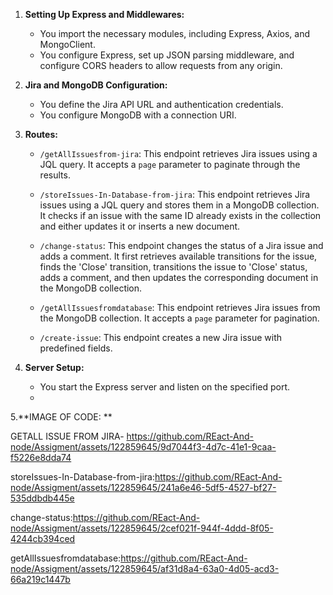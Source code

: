 
1. **Setting Up Express and Middlewares:**
   - You import the necessary modules, including Express, Axios, and MongoClient.
   - You configure Express, set up JSON parsing middleware, and configure CORS headers to allow requests from any origin.

2. **Jira and MongoDB Configuration:**
   - You define the Jira API URL and authentication credentials.
   - You configure MongoDB with a connection URI.

3. **Routes:**
   - `/getAllIssuesfrom-jira`: This endpoint retrieves Jira issues using a JQL query. It accepts a `page` parameter to paginate through the results.

   - `/storeIssues-In-Database-from-jira`: This endpoint retrieves Jira issues using a JQL query and stores them in a MongoDB collection. It checks if an issue with the same ID already exists in the collection and either updates it or inserts a new document.

   - `/change-status`: This endpoint changes the status of a Jira issue and adds a comment. It first retrieves available transitions for the issue, finds the 'Close' transition, transitions the issue to 'Close' status, adds a comment, and then updates the corresponding document in the MongoDB collection.

   - `/getAllIssuesfromdatabase`: This endpoint retrieves Jira issues from the MongoDB collection. It accepts a `page` parameter for pagination.

   - `/create-issue`: This endpoint creates a new Jira issue with predefined fields.

4. **Server Setup:**
   - You start the Express server and listen on the specified port.
   - 
 5.**IMAGE OF CODE: **


GETALL ISSUE FROM JIRA-  https://github.com/REact-And-node/Assigment/assets/122859645/9d7044f3-4d7c-41e1-9caa-f5226e8dda74 

storeIssues-In-Database-from-jira:https://github.com/REact-And-node/Assigment/assets/122859645/241a6e46-5df5-4527-bf27-535ddbdb445e 

change-status:https://github.com/REact-And-node/Assigment/assets/122859645/2cef021f-944f-4ddd-8f05-4244cb394ced 

getAllIssuesfromdatabase:https://github.com/REact-And-node/Assigment/assets/122859645/af31d8a4-63a0-4d05-acd3-66a219c1447b
